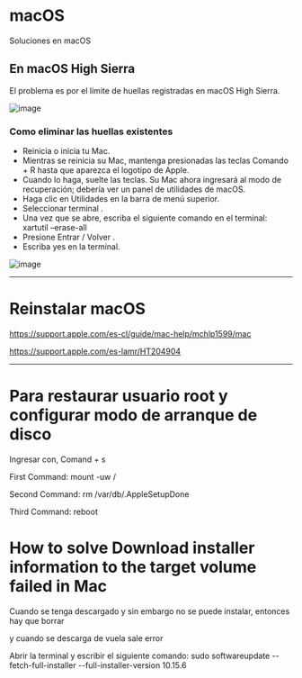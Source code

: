 # macOS
Soluciones en macOS

## En macOS High Sierra
El problema es por el límite de huellas registradas en macOS High Sierra.

![image](https://user-images.githubusercontent.com/17074687/77921203-15217900-7265-11ea-83c3-7fea19e13107.png)

### Como eliminar las huellas existentes
* Reinicia o inicia tu Mac.
* Mientras se reinicia su Mac, mantenga presionadas las teclas Comando + R hasta que aparezca el logotipo de Apple.
* Cuando lo haga, suelte las teclas. Su Mac ahora ingresará al modo de recuperación; debería ver un panel de utilidades de macOS.
* Haga clic en Utilidades en la barra de menú superior.
* Seleccionar terminal .
* Una vez que se abre, escriba el siguiente comando en el terminal:  xartutil –erase-all
* Presione Entrar / Volver .
* Escriba yes en la terminal.

![image](https://user-images.githubusercontent.com/17074687/77921306-34b8a180-7265-11ea-8ca1-92d3f280f2ad.png)

_____________________________
# Reinstalar macOS
https://support.apple.com/es-cl/guide/mac-help/mchlp1599/mac

https://support.apple.com/es-lamr/HT204904

__________________________________
# Para restaurar usuario root y configurar modo de arranque de disco
Ingresar con, Comand + s

First Command:
mount -uw /

Second Command:
rm /var/db/.AppleSetupDone

Third Command:
reboot

# How to solve Download installer information to the target volume failed in Mac
Cuando se tenga descargado y sin embargo no se puede instalar, entonces hay que borrar

y cuando se descarga de vuela sale error

Abrir la terminal y escribir el siguiente comando: sudo softwareupdate --fetch-full-installer --full-installer-version 10.15.6
